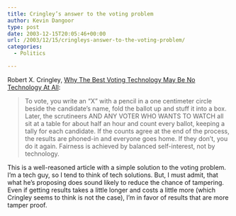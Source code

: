 ```yaml
---
title: Cringley’s answer to the voting problem
author: Kevin Dangoor
type: post
date: 2003-12-15T20:05:46+00:00
url: /2003/12/15/cringleys-answer-to-the-voting-problem/
categories:
  - Politics

---
```

Robert X. Cringley, [Why The Best Voting Technology May Be No Technology At All][1]:

> To vote, you write an &#8220;X&#8221; with a pencil in a one centimeter circle beside the candidate&#8217;s name, fold the ballot up and stuff it into a box. Later, the scrutineers AND ANY VOTER WHO WANTS TO WATCH all sit at a table for about half an hour and count every ballot, keeping a tally for each candidate. If the counts agree at the end of the process, the results are phoned-in and everyone goes home. If they don&#8217;t, you do it again. Fairness is achieved by balanced self-interest, not by technology.

This is a well-reasoned article with a simple solution to the voting problem. I&#8217;m a tech guy, so I tend to think of tech solutions. But, I must admit, that what he&#8217;s proposing does sound likely to reduce the chance of tampering. Even if getting results takes a little longer and costs a little more (which Cringley seems to think is not the case), I&#8217;m in favor of results that are more tamper proof.

 [1]: http://www.pbs.org/cringely/pulpit/pulpit20031211.html "PBS | I, Cringely . Archived Column"